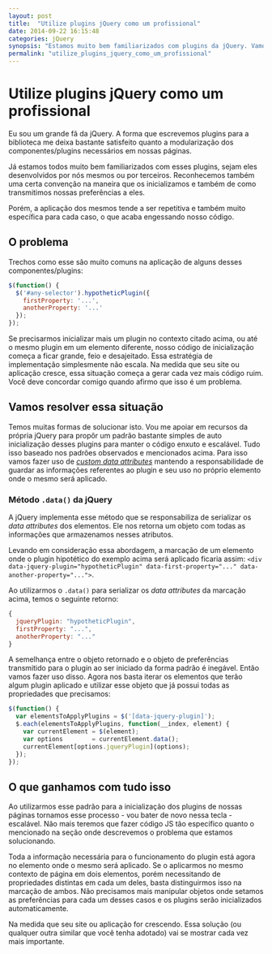 ```yaml
---
layout: post
title:  "Utilize plugins jQuery como um profissional"
date: 2014-09-22 16:15:48
categories: jQuery
synopsis: "Estamos muito bem familiarizados com plugins da jQuery. Vamos utilizar essa familiaridade a nosso favor, elevando a qualidade do nosso código."
permalink: "utilize_plugins_jquery_como_um_profissional"
---
```


# Utilize plugins jQuery como um profissional

Eu sou um grande fã da jQuery. A forma que escrevemos plugins para a biblioteca me deixa bastante satisfeito quanto a modularização dos componentes/plugins necessários em nossas páginas.

Já estamos todos muito bem familiarizados com esses plugins, sejam eles desenvolvidos por nós mesmos ou por terceiros. Reconhecemos também uma certa convenção na maneira que os inicializamos e também de como transmitimos nossas preferências a eles.

Porém, a aplicação dos mesmos tende a ser repetitiva e também muito específica para cada caso, o que acaba engessando nosso código.

## O problema

Trechos como esse são muito comuns na aplicação de alguns desses componentes/plugins:

```javascript
$(function() {
  $('#any-selector').hypotheticPlugin({
    firstProperty: '...',
    anotherProperty: '...'
  });
});
```

Se precisarmos inicializar mais um plugin no contexto citado acima, ou até o mesmo plugin em um elemento diferente, nosso código de inicialização começa a ficar grande, feio e desajeitado. Essa estratégia de implementação simplesmente não escala. Na medida que seu site ou aplicação cresce, essa situação começa a gerar cada vez mais código ruim. Você deve concordar comigo quando afirmo que isso é um problema.

## Vamos resolver essa situação

Temos muitas formas de solucionar isto. Vou me apoiar em recursos da própria jQuery para propôr um padrão bastante simples de auto inicialização desses plugins para manter o código enxuto e escalável. Tudo isso baseado nos padrões observados e mencionados acima. Para isso vamos fazer uso de [_custom data attributes_](http://www.w3.org/TR/2011/WD-html5-20110525/elements.html#custom-data-attribute) mantendo a responsabilidade de guardar as informações referentes ao plugin e seu uso no próprio elemento onde o mesmo será aplicado.

### Método `.data()` da jQuery

A jQuery implementa esse método que se responsabiliza de serializar os _data attributes_ dos elementos. Ele nos retorna um objeto com todas as informações que armazenamos nesses atributos.

Levando em consideração essa abordagem, a marcação de um elemento onde o plugin hipotético do exemplo acima será aplicado ficaria assim: `<div data-jquery-plugin="hypotheticPlugin" data-first-property="..." data-another-property="...">`.

Ao utilizarmos o `.data()` para serializar os _data attributes_ da marcação acima, temos o seguinte retorno:

```javascript
{
  jqueryPlugin: "hypotheticPlugin",
  firstProperty: "...",
  anotherProperty: "..."
}
```

A semelhança entre o objeto retornado e o objeto de preferências transmitido para o plugin ao ser iniciado da forma padrão é inegável. Então vamos fazer uso disso. Agora nos basta iterar os elementos que terão algum plugin aplicado e utilizar esse objeto que já possui todas as propriedades que precisamos:

```javascript
$(function() {
  var elementsToApplyPlugins = $('[data-jquery-plugin]');
  $.each(elementsToApplyPlugins, function(__index, element) {
    var currentElement = $(element);
    var options        = currentElement.data();
    currentElement[options.jqueryPlugin](options);
  });
});
```

## O que ganhamos com tudo isso

Ao utilizarmos esse padrão para a inicialização dos plugins de nossas páginas tornamos esse processo - vou bater de novo nessa tecla - escalável. Não mais teremos que fazer código JS tão específico quanto o mencionado na seção onde descrevemos o problema que estamos solucionando.

Toda a informação necessária para o funcionamento do plugin está agora no elemento onde o mesmo será aplicado. Se o aplicarmos no mesmo contexto de página em dois elementos, porém necessitando de propriedades distintas em cada um deles, basta distinguirmos isso na marcação de ambos. Não precisamos mais manipular objetos onde setamos as preferências para cada um desses casos e os plugins serão inicializados automaticamente.

Na medida que seu site ou aplicação for crescendo. Essa solução (ou qualquer outra similar que você tenha adotado) vai se mostrar cada vez mais importante.
